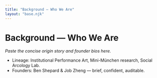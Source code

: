 ```yaml
---
title: "Background — Who We Are"
layout: "base.njk"
---
```


# Background — Who We Are

*Paste the concise origin story and founder bios here.*
- Lineage: Institutional Performance Art, Mini-München research, Social Arcology Lab.
- Founders: Ben Shepard & Job Zheng — brief, confident, auditable.
